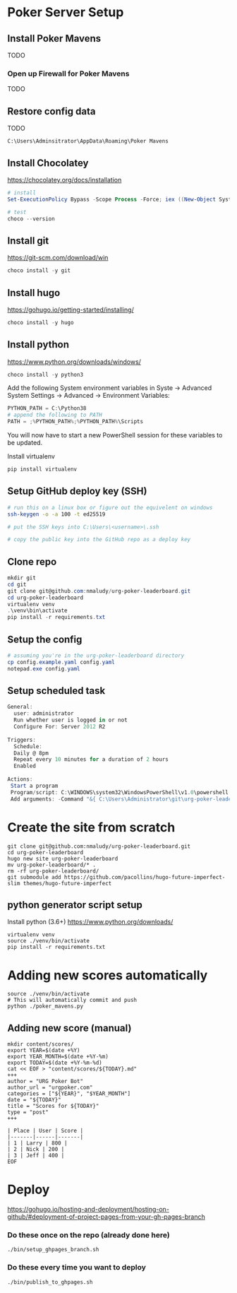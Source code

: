 # Poker Server Setup

## Install Poker Mavens
TODO

### Open up Firewall for Poker Mavens
TODO

## Restore config data
TODO

``` shell
C:\Users\Adminsitrator\AppData\Roaming\Poker Mavens
```

## Install Chocolatey

https://chocolatey.org/docs/installation

``` powershell
# install
Set-ExecutionPolicy Bypass -Scope Process -Force; iex ((New-Object System.Net.WebClient).DownloadString('https://chocolatey.org/install.ps1'))

# test
choco --version
```

## Install git

https://git-scm.com/download/win

``` powershell
choco install -y git
```

## Install hugo

https://gohugo.io/getting-started/installing/

``` powershell
choco install -y hugo
```

## Install python

https://www.python.org/downloads/windows/

``` powershell
choco install -y python3
```

Add the following System environment variables in Syste -> Advanced System Settings -> Advanced -> Environment Variables:

``` powershell
PYTHON_PATH = C:\Python38
# append the following to PATH
PATH = ;%PYTHON_PATH%;%PYTHON_PATH%\Scripts
```
You will now have to start a new PowerShell session for these variables to be updated.

Install virtualenv
``` powershell
pip install virtualenv
```

## Setup GitHub deploy key (SSH)

``` bash
# run this on a linux box or figure out the equivelent on windows
ssh-keygen -o -a 100 -t ed25519

# put the SSH keys into C:\Users\<username>\.ssh

# copy the public key into the GitHub repo as a deploy key
```

## Clone repo

``` powershell
mkdir git
cd git
git clone git@github.com:nmaludy/urg-poker-leaderboard.git
cd urg-poker-leaderboard
virtualenv venv
.\venv\bin\activate
pip install -r requirements.txt
```

## Setup the config

``` powershell
# assuming you're in the urg-poker-leaderboard directory
cp config.example.yaml config.yaml
notepad.exe config.yaml
```

## Setup scheduled task

``` powershell
General:
  user: administrator
  Run whether user is logged in or not
  Configure For: Server 2012 R2
  
Triggers:
  Schedule:
  Daily @ 8pm
  Repeat every 10 minutes for a duration of 2 hours
  Enabled
  
Actions:
 Start a program
 Program/script: C:\WINDOWS\system32\WindowsPowerShell\v1.0\powershell.exe
 Add arguments: -Command "&{ C:\Users\Administrator\git\urg-poker-leaderboard\run_windows.ps1 *> C:\Users\Administrator\git\urg-poker-leaderboard\poker_mavens.log }; exit $LASTEXITCODE"
```

# Create the site from scratch


``` shell
git clone git@github.com:nmaludy/urg-poker-leaderboard.git
cd urg-poker-leaderboard
hugo new site urg-poker-leaderboard
mv urg-poker-leaderboard/* .
rm -rf urg-poker-leaderboard/
git submodule add https://github.com/pacollins/hugo-future-imperfect-slim themes/hugo-future-imperfect
```

## python generator script setup

Install python (3.6+) https://www.python.org/downloads/

``` shell
virtualenv venv
source ./venv/bin/activate
pip install -r requirements.txt
```

# Adding new scores automatically

``` shell
source ./venv/bin/activate
# This will automatically commit and push
python ./poker_mavens.py
```

## Adding new score (manual)

``` shell
mkdir content/scores/
export YEAR=$(date +%Y)
export YEAR_MONTH=$(date +%Y-%m)
export TODAY=$(date +%Y-%m-%d)
cat << EOF > "content/scores/${TODAY}.md"
+++
author = "URG Poker Bot"
author_url = "urgpoker.com"
categories = ["${YEAR}", "$YEAR_MONTH"]
date = "${TODAY}"
title = "Scores for ${TODAY}"
type = "post"
+++

| Place | User | Score |
|-------|------|-------|
| 1 | Larry | 800 |
| 2 | Nick | 200 |
| 3 | Jeff | 400 |
EOF

```

# Deploy

https://gohugo.io/hosting-and-deployment/hosting-on-github/#deployment-of-project-pages-from-your-gh-pages-branch

### Do these once on the repo (already done here)

``` shell
./bin/setup_ghpages_branch.sh
```

### Do these every time you want to deploy

``` shell
./bin/publish_to_ghpages.sh
```
